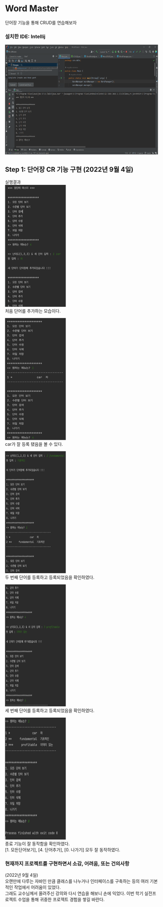 # Word Master
단어장 기능을 통해 CRUD를 연습해보자

### 설치한 IDE: Intellij
<img src = 'https://github.com/muyaho-universe/WordMaster/blob/master/screenshot/intellij.PNG?raw=true' width = "720" height = "360"> </br>

## Step 1: 단어장 CR 기능 구현 (2022년 9월 4일)

실행결과 </br>
<img src = 'https://github.com/muyaho-universe/WordMaster/blob/master/screenshot/CR0.png?raw=true' width = "200" height = "400"> </br>
처음 단어를 추가하는 모습이다. </br>

<img src = 'https://github.com/muyaho-universe/WordMaster/blob/master/screenshot/CR1.png?raw=true' width = "200" height = "400"> </br>
car가 잘 등록 됐음을 볼 수 있다. </br>

<img src = 'https://github.com/muyaho-universe/WordMaster/blob/master/screenshot/CR2.png?raw=true' width = "200" height = "400"> </br>
두 번째 단어를 등록하고 등록되었음을 확인하였다. </br>

<img src = 'https://github.com/muyaho-universe/WordMaster/blob/master/screenshot/CR3.png?raw=true' width = "200" height = "400"> </br>
세 번째 단어를 등록하고 등록되었음을 확인하였다. </br>

<img src = 'https://github.com/muyaho-universe/WordMaster/blob/master/screenshot/CR4.png?raw=true' width = "200" height = "400"> </br>
종료 기능이 잘 동작함을 확인하였다. </br>
[1. 모든단어보기], [4. 단어추가], [0. 나가기] 모두 잘 동작하였다. </br>

### 현재까지 프로젝트를 구현하면서 소감, 어려움, 또는 건의사항

(2022년 9월 4일) </br>
오랜만에 다루는 자바인 만큼 클래스를 나누거나 인터페이스를 구축하는 등의 여러 기본적인 작업에서 어려움이 있었다. </br>
그래도 교수님께서 올려주신 강의와 다시 연습을 해보니 손에 익었다. 이번 학기 실전프로젝트 수업을 통해 귀중한 프로젝트 경험을 쌓길 바란다.
